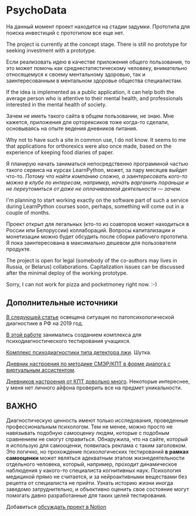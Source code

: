 # PsychoData

На данный момент проект находится на стадии задумки. Прототипа для поиска инвестиций с прототипом все еще нет.

The project is currently at the concept stage. There is still no prototype for seeking investment with a prototype.


Если реализовать идею в качестве приложения общего пользования, то это может помочь как среднестатистическому человеку, внимательно относящемуся к своему ментальному здоровью, так и заинтересованным в ментальном здоровье общества специалистам. 

If the idea is implemented as a public application, it can help both the average person who is attentive to their mental health, and professionals interested in the mental health of society.


Зачем не иметь такого сайта в общем пользовании, не знаю. Мне кажется, приложения для орторексиков тоже когда-то сделали, основываясь на опыте ведения дневников питания.

Why not to have such a site in common use, I do not know. It seems to me that applications for orthorexics were also once made, based on the experience of keeping food diaries of paper.


Я планирую начать заниматься непосредственно программной частью такого сервиса на курсах LearnPython, может, за пару месяцев выйдет что-то. _Потому что найти компанию сложно, а заинтересовать кого-то можно в клубе по интересам, например, начать варганить пораньше и не переутомиться от даже не оплачиваемой деятельности — зачем._

I'm planning to start working exactly on the software part of such a service during LearnPython courses soon, perhaps, something will come out in a couple of months.


Проект открыт для легальных (кто-то из соавторов может находиться в России или Белоруссии) коллабораций. Вопросы капитализации и монетизации можно будет обсудить после сборки рабочего прототипа. Я пока заинтересована в максимально дешевом для пользователя продукте.

The project is open for legal (somebody of the co-authors may lives in Russia, or Belarus) collaborations. Capitalization issues can be discussed after the minimal deploy of the working prototype.

Sorry, I can not work for pizza and pocketmoney right now. :-) 

## Дополнительные источники
[В следующей статье](https://habr.com/ru/articles/447056/) освещена ситуация по патопсихологической диагностике в РФ на 2019 год. 

[В этой работе](https://elar.urfu.ru/bitstream/10995/56074/1/m_th_a.o.belyaeva_2017.pdf) занимались созданием комплекса для психодиагностического тестирования учащихся.

[Комплекс психодиагностики типа детектора лжи](https://egoscop.ru/). Шутка.

[Дневник настроения по методике СМЭР/КПТ в форме диалога с виртуальным ассистентом](https://apps.apple.com/ru/app/qualia/id1567289315).

[Дневников настроения от КПТ довольно много](https://apps.apple.com/ru/app/idealis-%D0%BA%D0%BF%D1%82-%D1%82%D1%80%D0%B5%D0%BA%D0%B5%D1%80-%D0%BD%D0%B0%D1%81%D1%82%D1%80%D0%BE%D0%B5%D0%BD%D0%B8%D1%8F/id1568268971). Некоторые интереснее, у меня нет личного айфона проверить все на предмет уникальности.

## ВАЖНО

Диагностическую ценность имеют только исследования, проведенные профессиональным психологом. Тем не менее, можно просто не навязывать подобную самооценку людям, которые с подобным сравнением не смогут справиться. 
Обнаружила, что на сайте, который я использую для самооценки, появилась реклама с таким заголовком. Это логично, но прохождение психологических тестирований **в рамках самооценки** может являться адекватным этапом
жизнедеятельности отдельного человека, который, например, проходит динамическое наблюдения у какого-то специалиста когнитивных наук. Психология медициной прямо не считается, и за нейроактивными веществами
без рецепта от специалиста не прийти. Узнать историю жизни иногда заведомо затруднительно, и объективно оценить свое состояние могут помогать давно разработанные для таких целей тестирования.

Добавиться [обсуждать проект в Notion](https://www.notion.so/monadki/PsychoData-d7a69ee841344c439e0490f12a348675)
